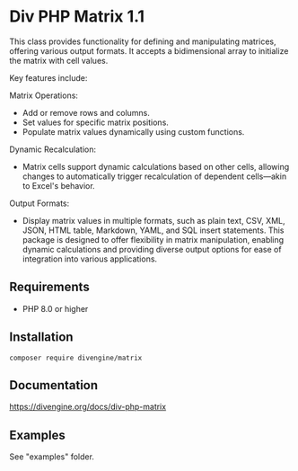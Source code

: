 # Div PHP Matrix 1.1

This class provides functionality for defining and manipulating matrices, offering various output formats. It accepts a bidimensional array to initialize the matrix with cell values.

Key features include:

Matrix Operations:
- Add or remove rows and columns.
- Set values for specific matrix positions.
- Populate matrix values dynamically using custom functions.

Dynamic Recalculation:
- Matrix cells support dynamic calculations based on other cells, allowing changes to automatically trigger recalculation of dependent cells—akin to Excel's behavior.

Output Formats:
- Display matrix values in multiple formats, such as plain text, CSV, XML, JSON, HTML table, Markdown, YAML, and SQL insert statements.
This package is designed to offer flexibility in matrix manipulation, enabling dynamic calculations and providing diverse output options for ease of integration into various applications.

## Requirements

- PHP 8.0 or higher

## Installation

```shell
composer require divengine/matrix
```

## Documentation 

https://divengine.org/docs/div-php-matrix

## Examples

See "examples" folder.
